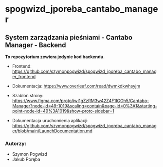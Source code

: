 
# spogwizd_jporeba_cantabo_manager
## System zarządzania pieśniami - Cantabo Manager - Backend <br>

<b>To repozytorium zewiera jedynie kod backendu.</b><br>

- Frontend: https://github.com/szymonpogwizd/spogwizd_jporeba_cantabo_manager_frontend <br>

- Dokumentacja: https://www.overleaf.com/read/dwmkdkwhsyjm <br>

- Szablon strony: https://www.figma.com/proto/iwI1gZzRM3w42Z4F1IGOh5/Cantabo-Manager?node-id=49-1019&scaling=contain&page-id=0%3A1&starting-point-node-id=49%3A1019&show-proto-sidebar=1 <br>

- Dokumentacja uruchomienia aplikacji: https://github.com/szymonpogwizd/spogwizd_jporeba_cantabo_manager/blob/main/LaunchDocumentation.md

### Autorzy: 
- Szymon Pogwizd 
- Jakub Poręba
